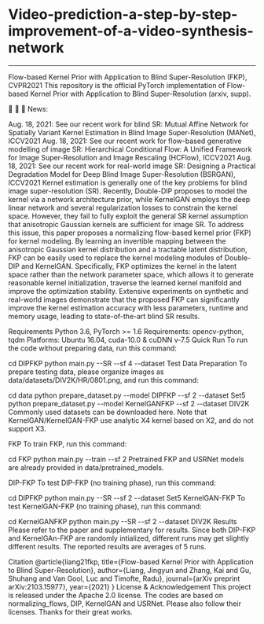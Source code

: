 # Video-prediction-a-step-by-step-improvement-of-a-video-synthesis-network
----------------------------------------------------------------------------------------------
Flow-based Kernel Prior with Application to Blind Super-Resolution (FKP), CVPR2021
This repository is the official PyTorch implementation of Flow-based Kernel Prior with Application to Blind Super-Resolution (arxiv, supp).

🚀 🚀 🚀 News:

Aug. 18, 2021: See our recent work for blind SR: Mutual Affine Network for Spatially Variant Kernel Estimation in Blind Image Super-Resolution (MANet), ICCV2021
Aug. 18, 2021: See our recent work for flow-based generative modelling of image SR: Hierarchical Conditional Flow: A Unified Framework for Image Super-Resolution and Image Rescaling (HCFlow), ICCV2021
Aug. 18, 2021: See our recent work for real-world image SR: Designing a Practical Degradation Model for Deep Blind Image Super-Resolution (BSRGAN), ICCV2021
Kernel estimation is generally one of the key problems for blind image super-resolution (SR). Recently, Double-DIP proposes to model the kernel via a network architecture prior, while KernelGAN employs the deep linear network and several regularization losses to constrain the kernel space. However, they fail to fully exploit the general SR kernel assumption that anisotropic Gaussian kernels are sufficient for image SR. To address this issue, this paper proposes a normalizing flow-based kernel prior (FKP) for kernel modeling. By learning an invertible mapping between the anisotropic Gaussian kernel distribution and a tractable latent distribution, FKP can be easily used to replace the kernel modeling modules of Double-DIP and KernelGAN. Specifically, FKP optimizes the kernel in the latent space rather than the network parameter space, which allows it to generate reasonable kernel initialization, traverse the learned kernel manifold and improve the optimization stability. Extensive experiments on synthetic and real-world images demonstrate that the proposed FKP can significantly improve the kernel estimation accuracy with less parameters, runtime and memory usage, leading to state-of-the-art blind SR results.



Requirements
Python 3.6, PyTorch >= 1.6
Requirements: opencv-python, tqdm
Platforms: Ubuntu 16.04, cuda-10.0 & cuDNN v-7.5
Quick Run
To run the code without preparing data, run this command:

cd DIPFKP
python main.py --SR --sf 4 --dataset Test
Data Preparation
To prepare testing data, please organize images as data/datasets/DIV2K/HR/0801.png, and run this command:

cd data
python prepare_dataset.py --model DIPFKP --sf 2 --dataset Set5
python prepare_dataset.py --model KernelGANFKP --sf 2 --dataset DIV2K
Commonly used datasets can be downloaded here. Note that KernelGAN/KernelGAN-FKP use analytic X4 kernel based on X2, and do not support X3.

FKP
To train FKP, run this command:

cd FKP
python main.py --train --sf 2
Pretrained FKP and USRNet models are already provided in data/pretrained_models.

DIP-FKP
To test DIP-FKP (no training phase), run this command:

cd DIPFKP
python main.py --SR --sf 2 --dataset Set5
KernelGAN-FKP
To test KernelGAN-FKP (no training phase), run this command:

cd KernelGANFKP
python main.py --SR --sf 2 --dataset DIV2K
Results
Please refer to the paper and supplementary for results. Since both DIP-FKP and KernelGAn-FKP are randomly intialized, different runs may get slightly different results. The reported results are averages of 5 runs.

Citation
@article{liang21fkp,
  title={Flow-based Kernel Prior with Application to Blind Super-Resolution},
  author={Liang, Jingyun and Zhang, Kai and Gu, Shuhang and Van Gool, Luc and Timofte, Radu},
  journal={arXiv preprint arXiv:2103.15977},
  year={2021}
}
License & Acknowledgement
This project is released under the Apache 2.0 license. The codes are based on normalizing_flows, DIP, KernelGAN and USRNet. Please also follow their licenses. Thanks for their great works.
